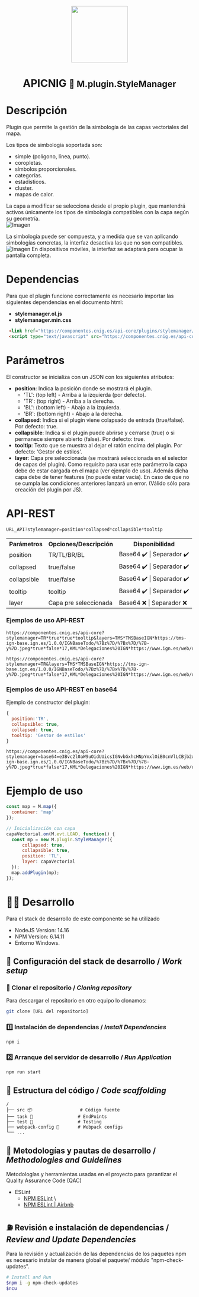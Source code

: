 
<p align="center">
  <img src="https://www.ign.es/resources/viewer/images/logoApiCnig0.5.png" height="152" />
</p>
<h1 align="center"><strong>APICNIG</strong> <small>🔌 M.plugin.StyleManager</small></h1>


# Descripción

Plugin que permite la gestión de la simbología de las capas vectoriales del mapa.
 
Los tipos de simbología soportada son: 
- simple (polígono, línea, punto).
- coropletas.
- símbolos proporcionales. 
- categorías. 
- estadísticos. 
- cluster.
- mapas de calor. 

La capa a modificar se selecciona desde el propio plugin, que mantendrá activos únicamente los tipos de simbología compatibles con la capa según su geometría.  
![Imagen](./docs/images/StyleManager3.PNG)
 
La simbología puede ser compuesta, y a medida que se van aplicando simbologías concretas, la interfaz desactiva las que no son compatibles.  
![Imagen](./docs/images/StyleManager4.PNG)
En dispositivos móviles, la interfaz se adaptará para ocupar la pantalla completa.


# Dependencias

Para que el plugin funcione correctamente es necesario importar las siguientes dependencias en el documento html:

- **stylemanager.ol.js**
- **stylemanager.min.css**

```html
 <link href="https://componentes.cnig.es/api-core/plugins/stylemanager/stylemanager.ol.min.css" rel="stylesheet" />
 <script type="text/javascript" src="https://componentes.cnig.es/api-core/plugins/stylemanager/stylemanager.ol.min.js"></script>
```

# Parámetros

El constructor se inicializa con un JSON con los siguientes atributos:

- **position**: Indica la posición donde se mostrará el plugin.
  - 'TL': (top left) - Arriba a la izquierda (por defecto).
  - 'TR': (top right) - Arriba a la derecha.
  - 'BL': (bottom left) - Abajo a la izquierda.
  - 'BR': (bottom right) - Abajo a la derecha.
- **collapsed**: Indica si el plugin viene colapsado de entrada (true/false). Por defecto: true.
- **collapsible**: Indica si el plugin puede abrirse y cerrarse (true) o si permanece siempre abierto (false). Por defecto: true.
- **tooltip**: Texto que se muestra al dejar el ratón encima del plugin. Por defecto: 'Gestor de estilos'.
- **layer**: Capa pre seleccionada (se mostrará seleccionada en el selector de capas del plugin).
Como requisito para usar este parámetro la capa debe de estar cargada en el mapa (ver ejemplo de uso). Además dicha capa debe de tener features (no puede estar vacía).
En caso de que no se cumpla las condiciones anteriores lanzará un error. 
(Válido sólo para creación del plugin por JS).

# API-REST

```javascript
URL_API?stylemanager=position*collapsed*collapsible*tooltip
```

<table>
  <tr>
    <th>Parámetros</th>
    <th>Opciones/Descripción</th>
    <th>Disponibilidad</th>
  </tr>
  <tr>
    <td>position</td>
    <td>TR/TL/BR/BL</td>
    <td>Base64 ✔️ | Separador ✔️</td>
  </tr>
  <tr>
    <td>collapsed</td>
    <td>true/false</td>
    <td>Base64 ✔️ | Separador ✔️</td>
  </tr>
  <tr>
    <td>collapsible</td>
    <td>true/false</td>
    <td>Base64 ✔️ | Separador ✔️</td>
  </tr>
  <tr>
    <td>tooltip</td>
    <td>tooltip</td>
    <td>Base64 ✔️ | Separador ✔️</td>
  </tr>
  <tr>
    <td>layer</td>
    <td>Capa pre seleccionada</td>
    <td>Base64 ❌ | Separador ❌</td>
  </tr>
</table>

### Ejemplos de uso API-REST

```
https://componentes.cnig.es/api-core?stylemanager=TR*true*true*tooltip&layers=TMS*TMSBaseIGN*https://tms-ign-base.ign.es/1.0.0/IGNBaseTodo/%7Bz%7D/%7Bx%7D/%7B-y%7D.jpeg*true*false*17,KML*Delegaciones%20IGN*https://www.ign.es/web/resources/delegaciones/delegacionesIGN.kml*true*true
```

```
https://componentes.cnig.es/api-core?stylemanager=TR&layers=TMS*TMSBaseIGN*https://tms-ign-base.ign.es/1.0.0/IGNBaseTodo/%7Bz%7D/%7Bx%7D/%7B-y%7D.jpeg*true*false*17,KML*Delegaciones%20IGN*https://www.ign.es/web/resources/delegaciones/delegacionesIGN.kml*true*true
```

### Ejemplos de uso API-REST en base64
Ejemplo de constructor del plugin: 
```javascript
{
  position:'TR',
  collapsible: true,
  collapsed: true,
  tooltip: 'Gestor de estilos'
}
```
```
https://componentes.cnig.es/api-core?stylemanager=base64=e3Bvc2l0aW9uOidUUicsIGNvbGxhcHNpYmxlOiB0cnVlLCBjb2xsYXBzZWQ6IHRydWUsIHRvb2x0aXA6ICdHZXN0b3IgZGUgZXN0aWxvcyd9&layers=TMS*TMSBaseIGN*https://tms-ign-base.ign.es/1.0.0/IGNBaseTodo/%7Bz%7D/%7Bx%7D/%7B-y%7D.jpeg*true*false*17,KML*Delegaciones%20IGN*https://www.ign.es/web/resources/delegaciones/delegacionesIGN.kml*true*true
```

# Ejemplo de uso

```javascript
const map = M.map({
  container: 'map'
});

// Inicialización con capa
capaVectorial.on(M.evt.LOAD, function() {
  const mp = new M.plugin.StyleManager({
      collapsed: true,
      collapsible: true,
      position: 'TL',
      layer: capaVectorial
  });
  map.addPlugin(mp);
});
```  


# 👨‍💻 Desarrollo

Para el stack de desarrollo de este componente se ha utilizado

* NodeJS Version: 14.16
* NPM Version: 6.14.11
* Entorno Windows.

## 📐 Configuración del stack de desarrollo / *Work setup*


### 🐑 Clonar el repositorio / *Cloning repository*

Para descargar el repositorio en otro equipo lo clonamos:

```bash
git clone [URL del repositorio]
```

### 1️⃣ Instalación de dependencias / *Install Dependencies*

```bash
npm i
```

### 2️⃣ Arranque del servidor de desarrollo / *Run Application*

```bash
npm run start
```

## 📂 Estructura del código / *Code scaffolding*

```any
/
├── src 📦                  # Código fuente
├── task 📁                 # EndPoints
├── test 📁                 # Testing
├── webpack-config 📁       # Webpack configs
└── ...
```
## 📌 Metodologías y pautas de desarrollo / *Methodologies and Guidelines*

Metodologías y herramientas usadas en el proyecto para garantizar el Quality Assurance Code (QAC)

* ESLint
  * [NPM ESLint](https://www.npmjs.com/package/eslint) \
  * [NPM ESLint | Airbnb](https://www.npmjs.com/package/eslint-config-airbnb)

## ⛽️ Revisión e instalación de dependencias / *Review and Update Dependencies*

Para la revisión y actualización de las dependencias de los paquetes npm es necesario instalar de manera global el paquete/ módulo "npm-check-updates".

```bash
# Install and Run
$npm i -g npm-check-updates
$ncu
```
